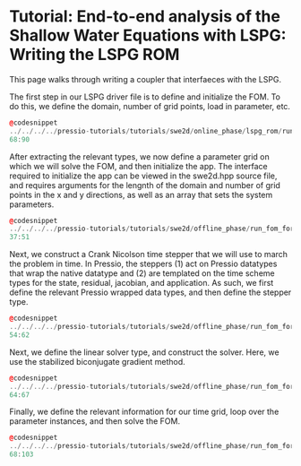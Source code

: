 
# Tutorial: End-to-end analysis of the Shallow Water Equations with LSPG: Writing the LSPG ROM 
This page walks through writing a coupler that interfaeces with the LSPG.

The first step in our LSPG driver file is to define and initialize the FOM. To do this, we define the domain, number of grid points, load in parameter, etc. 
```cpp
@codesnippet
../../../../pressio-tutorials/tutorials/swe2d/online_phase/lspg_rom/run_lspg.cc
68:90
```
After extracting the relevant types, we now define a parameter grid on which we will solve the FOM, and then initialize the app. The interface required to initialize the app can be viewed in the swe2d.hpp source file, and requires 
arguments for the lengnth of the domain and number of grid points in the x and y directions, as well as an array that sets the system parameters. 
```cpp
@codesnippet
../../../../pressio-tutorials/tutorials/swe2d/offline_phase/run_fom_for_training_params.cc
37:51
```
Next, we construct a Crank Nicolson time stepper that we will use to march the problem in time. In Pressio, the steppers (1) act on Pressio datatypes that wrap the native datatype and (2) are templated on the time scheme types for the state, residual, jacobian, and application. As such, we first define the relevant Pressio wrapped data types, and then define the stepper type. 
```cpp
@codesnippet
../../../../pressio-tutorials/tutorials/swe2d/offline_phase/run_fom_for_training_params.cc
54:62
```
Next, we define the linear solver type, and construct the solver. Here, we use the stabilized biconjugate gradient method. 
```cpp
@codesnippet
../../../../pressio-tutorials/tutorials/swe2d/offline_phase/run_fom_for_training_params.cc
64:67
```
Finally, we define the relevant information for our time grid, loop over the parameter instances, and then solve the FOM.
```cpp
@codesnippet
../../../../pressio-tutorials/tutorials/swe2d/offline_phase/run_fom_for_training_params.cc
68:103
```


